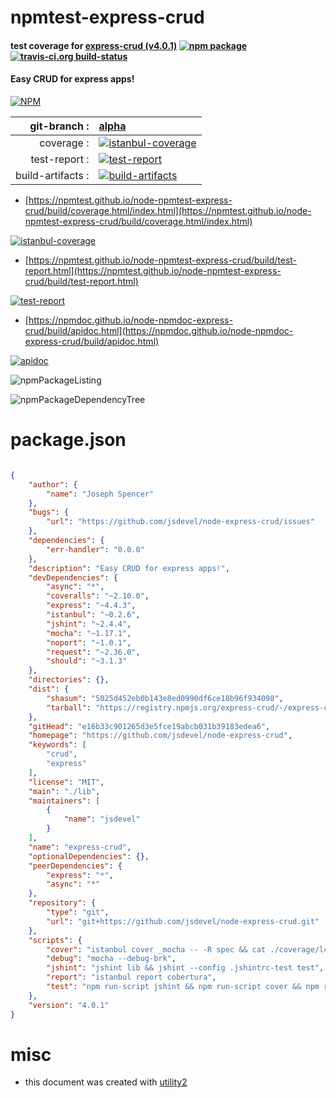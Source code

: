 # npmtest-express-crud

#### test coverage for  [express-crud (v4.0.1)](https://github.com/jsdevel/node-express-crud)  [![npm package](https://img.shields.io/npm/v/npmtest-express-crud.svg?style=flat-square)](https://www.npmjs.org/package/npmtest-express-crud) [![travis-ci.org build-status](https://api.travis-ci.org/npmtest/node-npmtest-express-crud.svg)](https://travis-ci.org/npmtest/node-npmtest-express-crud)

#### Easy CRUD for express apps!

[![NPM](https://nodei.co/npm/express-crud.png?downloads=true&downloadRank=true&stars=true)](https://www.npmjs.com/package/express-crud)

| git-branch : | [alpha](https://github.com/npmtest/node-npmtest-express-crud/tree/alpha)|
|--:|:--|
| coverage : | [![istanbul-coverage](https://npmtest.github.io/node-npmtest-express-crud/build/coverage.badge.svg)](https://npmtest.github.io/node-npmtest-express-crud/build/coverage.html/index.html)|
| test-report : | [![test-report](https://npmtest.github.io/node-npmtest-express-crud/build/test-report.badge.svg)](https://npmtest.github.io/node-npmtest-express-crud/build/test-report.html)|
| build-artifacts : | [![build-artifacts](https://npmtest.github.io/node-npmtest-express-crud/glyphicons_144_folder_open.png)](https://github.com/npmtest/node-npmtest-express-crud/tree/gh-pages/build)|

- [https://npmtest.github.io/node-npmtest-express-crud/build/coverage.html/index.html](https://npmtest.github.io/node-npmtest-express-crud/build/coverage.html/index.html)

[![istanbul-coverage](https://npmtest.github.io/node-npmtest-express-crud/build/screenCapture.buildCi.browser.%252Ftmp%252Fbuild%252Fcoverage.lib.html.png)](https://npmtest.github.io/node-npmtest-express-crud/build/coverage.html/index.html)

- [https://npmtest.github.io/node-npmtest-express-crud/build/test-report.html](https://npmtest.github.io/node-npmtest-express-crud/build/test-report.html)

[![test-report](https://npmtest.github.io/node-npmtest-express-crud/build/screenCapture.buildCi.browser.%252Ftmp%252Fbuild%252Ftest-report.html.png)](https://npmtest.github.io/node-npmtest-express-crud/build/test-report.html)

- [https://npmdoc.github.io/node-npmdoc-express-crud/build/apidoc.html](https://npmdoc.github.io/node-npmdoc-express-crud/build/apidoc.html)

[![apidoc](https://npmdoc.github.io/node-npmdoc-express-crud/build/screenCapture.buildCi.browser.%252Ftmp%252Fbuild%252Fapidoc.html.png)](https://npmdoc.github.io/node-npmdoc-express-crud/build/apidoc.html)

![npmPackageListing](https://npmtest.github.io/node-npmtest-express-crud/build/screenCapture.npmPackageListing.svg)

![npmPackageDependencyTree](https://npmtest.github.io/node-npmtest-express-crud/build/screenCapture.npmPackageDependencyTree.svg)



# package.json

```json

{
    "author": {
        "name": "Joseph Spencer"
    },
    "bugs": {
        "url": "https://github.com/jsdevel/node-express-crud/issues"
    },
    "dependencies": {
        "err-handler": "0.0.0"
    },
    "description": "Easy CRUD for express apps!",
    "devDependencies": {
        "async": "*",
        "coveralls": "~2.10.0",
        "express": "~4.4.3",
        "istanbul": "~0.2.6",
        "jshint": "~2.4.4",
        "mocha": "~1.17.1",
        "noport": "~1.0.1",
        "request": "~2.36.0",
        "should": "~3.1.3"
    },
    "directories": {},
    "dist": {
        "shasum": "5025d452eb0b143e8ed0990df6ce18b96f934098",
        "tarball": "https://registry.npmjs.org/express-crud/-/express-crud-4.0.1.tgz"
    },
    "gitHead": "e16b33c901265d3e5fce19abcb031b39183edea6",
    "homepage": "https://github.com/jsdevel/node-express-crud",
    "keywords": [
        "crud",
        "express"
    ],
    "license": "MIT",
    "main": "./lib",
    "maintainers": [
        {
            "name": "jsdevel"
        }
    ],
    "name": "express-crud",
    "optionalDependencies": {},
    "peerDependencies": {
        "express": "*",
        "async": "*"
    },
    "repository": {
        "type": "git",
        "url": "git+https://github.com/jsdevel/node-express-crud.git"
    },
    "scripts": {
        "cover": "istanbul cover _mocha -- -R spec && cat ./coverage/lcov.info | coveralls -v && rm -rf coverage",
        "debug": "mocha --debug-brk",
        "jshint": "jshint lib && jshint --config .jshintrc-test test",
        "report": "istanbul report cobertura",
        "test": "npm run-script jshint && npm run-script cover && npm run-script report"
    },
    "version": "4.0.1"
}
```



# misc
- this document was created with [utility2](https://github.com/kaizhu256/node-utility2)
